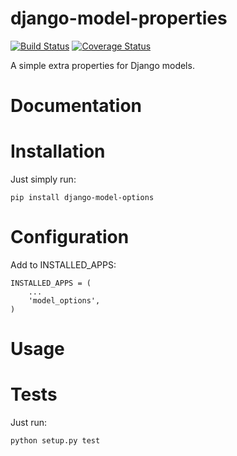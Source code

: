 # django-model-properties

[![Build Status](https://travis-ci.org/jar3k/django-model-options.svg?branch=master)](https://travis-ci.org/jar3k/django-model-options)
[![Coverage Status](https://coveralls.io/repos/jar3k/django-model-options/badge.svg)](https://coveralls.io/r/jar3k/django-model-options)

A simple extra properties for Django models.


# Documentation

# Installation

Just simply run:
```
pip install django-model-options
```

# Configuration

Add to INSTALLED_APPS:
```
INSTALLED_APPS = (
    ...
    'model_options',
)
```

# Usage

# Tests

Just run:
```
python setup.py test
```
